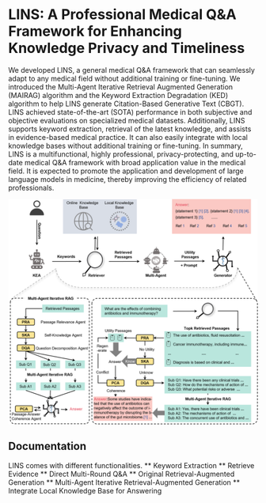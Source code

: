 <h1> LINS: A Professional Medical Q&A Framework for Enhancing Knowledge Privacy and Timeliness</h1>

We developed LINS, a general medical Q&A framework that can seamlessly adapt to any medical field without additional training or fine-tuning. We introduced the Multi-Agent Iterative Retrieval Augmented Generation (MAIRAG) algorithm and the Keyword Extraction Degradation (KED) algorithm to help LINS generate Citation-Based Generative Text (CBGT). LINS achieved state-of-the-art (SOTA) performance in both subjective and objective evaluations on specialized medical datasets. Additionally, LINS supports keyword extraction, retrieval of the latest knowledge, and assists in evidence-based medical practice. It can also easily integrate with local knowledge bases without additional training or fine-tuning. In summary, LINS is a multifunctional, highly professional, privacy-protecting, and up-to-date medical Q&A framework with broad application value in the medical field. It is expected to promote the application and development of large language models in medicine, thereby improving the efficiency of related professionals.

![paper](./assets/LINS.png)

<h2>Documentation</h2>
LINS comes with different functionalities.
** Keyword Extraction
** Retrieve Evidence
** Direct Multi-Round Q&A
** Original Retrieval-Augmented Generation
** Multi-Agent Iterative Retrieval-Augmented Generation
** Integrate Local Knowledge Base for Answering


